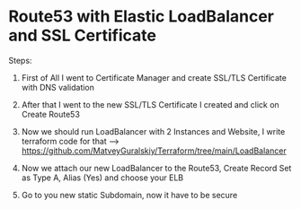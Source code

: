 # Route53 with Elastic LoadBalancer and SSL Certificate
Steps:

1. First of All I went to Certificate Manager and create SSL/TLS Certificate with DNS validation

2. After that I went to the new SSL/TLS Certificate I created and click on Create Route53

3. Now we should run LoadBalancer with 2 Instances and Website, I write terraform code for that -->   https://github.com/MatveyGuralskiy/Terraform/tree/main/LoadBalancer

4. Now we attach our new LoadBalancer to the Route53, Create Record Set as Type A, Alias (Yes) and choose your ELB

5. Go to you new static Subdomain, now it have to be secure